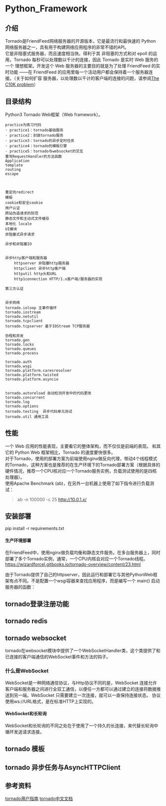 # Python_Framework

## 介绍
Tornado是FriendFeed网络服务器的开源版本，它是最流行和最快速的 Python 网络服务器之一，具有用于构建网络应用程序的非常不错的API。  
它是非阻塞式服务器，而且速度相当快。得利于其 非阻塞的方式和对 epoll 的运用，Tornado 每秒可以处理数以千计的连接，因此 Tornado 是实时 Web 服务的一个 理想框架。开发这个 Web 服务器的主要目的就是为了处理 FriendFeed 的实时功能 ——在 FriendFeed 的应用里每一个活动用户都会保持着一个服务器连接。（关于如何扩容 服务器，以处理数以千计的客户端的连接的问题，请参阅[The C10K problem](http://www.kegel.com/c10k.html)）

## 目录结构
Python3 Tornado Web框架（Web framework）。

```
practice为练习代码
· practice1：tornado基础服务
· practice2：封装tornado服务
· practice3：tornado的异步定时任务
· practice4：tornado的模板引擎
· practice5：tornado与websocket的交互
重写RequestHandler的方法函数
Application
template
routing
escape



重定向redirect
模板
cookie和安全cookie
用户认证
跨站伪造请求的防范
静态文件和主动式文件缓存
本地化 locale
UI模块
非阻塞式异步请求

异步和非阻塞IO


异步http客户端和服务器
    httpserver 非阻塞http服务器
    httpclient 异步http客户端
    httputil http头和URL
    http1connection HTTP/1.x客户端/服务器的实现

第三方认证


异步网络
tornado.ioloop 主事件循环
tornado.iostream
tornado.netutil
tornado.tcpclient 
tornado.tcpserver 基于IOStream TCP服务器

协程和并发
tornado.gen
tornado.locks
tornado.queues
tornado.process

tornado.auth
tornado.wsgi
tornado.platform.caresresolver
tornado.platform.twisted
tornado.platform.asyncio


tornado.autoreload 自动检测开发中的代码更改
tornado.concurrent
tornado.log
tornado.options
tornado.testing  异步代码单元测试
tornado.util 通用工具

```

## 性能
一个 Web 应用的性能表现，主要看它的整体架构，而不仅仅是前端的表现。 和其它的 Python Web 框架相比，Tornado 的速度要快很多。  
对于Tornado，使用的部署方案为前端使用nginx做反向代理，带动4个线程模式的Tornado，这种方案也是推荐的在生产环境下的Tornado部署方案（根据具体的硬件情况，推荐一个CPU核对应一个Tornado服务实例，负载测试使用的是四核处理器）。  
使用Apache Benchmark (ab)，在另外一台机器上使用了如下指令进行负载测试：
> ab -n 100000 -c 25 http://10.0.1.x/




## 安装部署
pip install -r requirements.txt



#### 生产环境部署
在FriendFeed中，使用nginx做负载均衡和静态文件服务。在多台服务器上，同时部署了多个Tornado实例，通常，一个CPU内核会对应一个Tornado线程。
https://wizardforcel.gitbooks.io/tornado-overview/content/23.html


由于Tornado提供了自己的httpserver，因此运行和部署它与其他PythonWeb框架有点不同。不是配置一个wsgi容器来查找应用程序，而是编写一个 main() 启动服务器的函数：






## tornado登录注册功能



## tornado redis



## tornado websocket
tornado在websocket模块中提供了一个WebSocketHandler类，这个类提供了和已连接的客户端通信的WebSocket事件和方法的钩子。

### 什么是WebSocket
WebSocket是一种网络通信协议，与Http协议不同的是，WebSocket 连接允许客户端和服务器之间进行全双工通信，以便任一方都可以通过建立的连接将数据推送到另一端。WebSocket 只需要建立一次连接，就可以一直保持连接状态。
协议使用ws://URL格式，是在标准HTTP上实现的。

#### WebSocket和长轮询
WebSocket和长轮询的不同之处在于使用了一个持久的长连接，来代替长轮询中循环发送请求连接。





## tornado 模板


## tornado 异步任务与AsyncHTTPClient


## 参考资料
[tornado用户指南](https://www.osgeo.cn/tornado/guide.html#)
[tornado中文文档](https://wizardforcel.gitbooks.io/tornado-overview/content/1.html)

